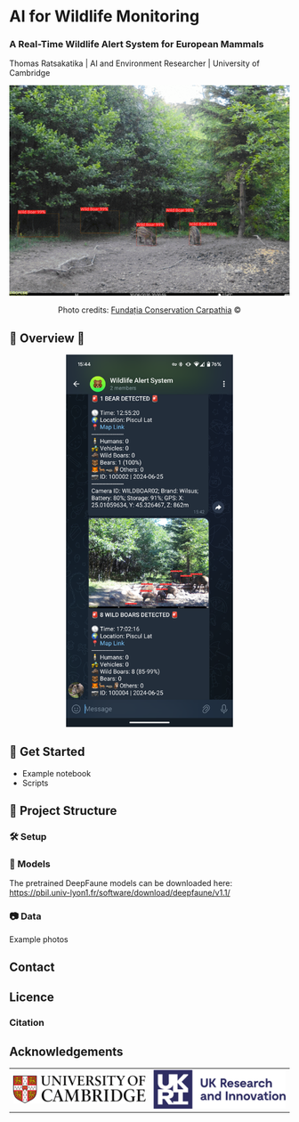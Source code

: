 # AI for Wildlife Monitoring
### A Real-Time Wildlife Alert System for European Mammals

Thomas Ratsakatika | AI and Environment Researcher | University of Cambridge

<div style="text-align: center;">
  <img src="assets/example_detections.gif" alt="Annotated Photos"/>
  <p>Photo credits: <a href="https://www.carpathia.org/">Fundația Conservation Carpathia</a> ©</p>
</div>


## 🐻 Overview 🐗



<div style="text-align: center;">
    <img src="assets/screenshot.png" alt="Example Alert" width="300" />
</div>

## 🚀 Get Started

- Example notebook
- Scripts

## 📂 Project Structure

### 🛠️ Setup

### 🤖 Models

The pretrained DeepFaune models can be downloaded here: https://pbil.univ-lyon1.fr/software/download/deepfaune/v1.1/

### 📷 Data
Example photos


## Contact

## Licence

### Citation

## Acknowledgements

<table>
    <tr align="center">
    <!-- University of Cambridge Logo -->
    <td align="center">
      <img src="assets/logo_cambridge_colour.jpg" alt="University of Cambridge" width="300" />
    </td>
    <!-- UKRI Logo -->
    <td align="center">
      <img src="assets/logo_ukri_colour.png" alt="UKRI Logo" width="300" />
    </td>
  </tr>
</table>
